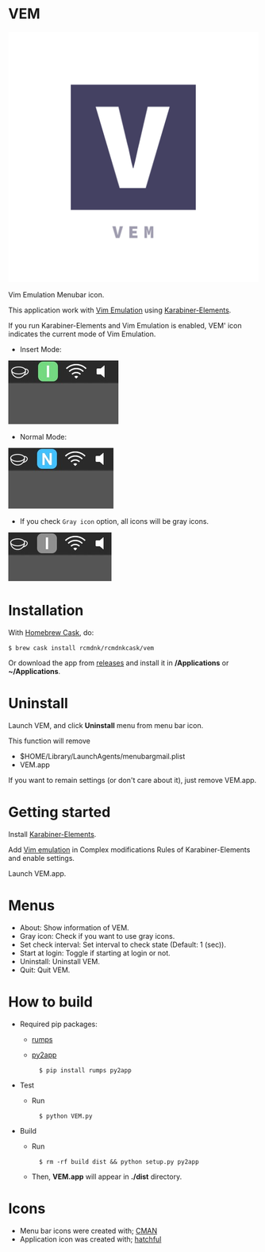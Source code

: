 # VEM


![VEM](https://github.com/rcmdnk/VEM/raw/master/pics/VEM.png "VEM")

Vim Emulation Menubar icon.

This application work with [Vim Emulation](https://github.com/rcmdnk/KE-complex_modifications/)
using [Karabiner-Elements](https://karabiner-elements.pqrs.org/).

If you run Karabiner-Elements and Vim Emulation is enabled,
VEM' icon indicates the current mode of Vim Emulation.

* Insert Mode:

![insert](https://github.com/rcmdnk/VEM/raw/master/pics/menubar_insert.jpg "insert")

* Normal Mode:

![normal](https://github.com/rcmdnk/VEM/raw/master/pics/menubar_normal.jpg "normal")

* If you check `Gray icon` option, all icons will be gray icons.

![insert gray](https://github.com/rcmdnk/VEM/raw/master/pics/menubar_insert_gray.jpg "insert gray")

# Installation
With [Homebrew Cask](http://caskroom.io/), do:

    $ brew cask install rcmdnk/rcmdnkcask/vem

Or download the app from 
[releases](https://github.com/rcmdnk/VEM/releases) and install it in **/Applications** or **~/Applications**.

# Uninstall

Launch VEM, and click **Uninstall** menu from menu bar icon.

This function will remove

* $HOME/Library/LaunchAgents/menubargmail.plist
* VEM.app

If you want to remain settings (or don't care about it), just remove VEM.app.

# Getting started

Install [Karabiner-Elements](https://karabiner-elements.pqrs.org/).

Add [Vim emulation](https://rcmdnk.com/KE-complex_modifications/) in Complex modifications Rules of Karabiner-Elements
and enable settings.

Launch VEM.app.

# Menus

* About: Show information of VEM.
* Gray icon: Check if you want to use gray icons.
* Set check interval: Set interval to check state (Default: 1 (sec)).
* Start at login: Toggle if starting at login or not.
* Uninstall: Uninstall VEM.
* Quit: Quit VEM.

# How to build

* Required pip packages:
    * [rumps](https://github.com/jaredks/rumps)
    * [py2app](https://pypi.python.org/pypi/py2app/)

            $ pip install rumps py2app

* Test
    * Run

            $ python VEM.py
* Build
    * Run

            $ rm -rf build dist && python setup.py py2app

    * Then, **VEM.app** will appear in **./dist** directory.


# Icons

* Menu bar icons were created with; [CMAN](https://sozai.cman.jp/icon/string/alphabet1/)
* Application icon was created with; [hatchful](https://hatchful.shopify.com/ja/)
